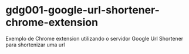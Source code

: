 gdg001-google-url-shortener-chrome-extension
============================================

Exemplo de Chrome extension utilizando o servidor Google Url Shortener para shortenizar uma url
